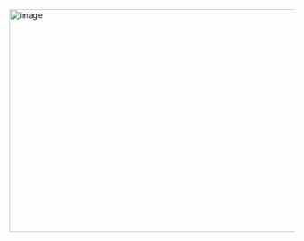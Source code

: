 <img width="606" height="395" alt="image" src="https://github.com/user-attachments/assets/a4cd6c06-277e-419d-acde-296a9232f0bd" />
